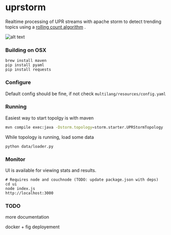 uprstorm
========

Realtime processing of UPR streams with apache storm to detect trending topics using a [rolling count algorithm](http://www.michael-noll.com/blog/2013/01/18/implementing-real-time-trending-topics-in-storm/) .

![alt text](https://s3.amazonaws.com/tmcafeecouchbase/upr-storm+(1).jpg)


### Building on OSX
```
brew install maven
pip install pyaml
pip install requests
```

### Configure
Default config should be fine, if not check ``` multilang/resources/config.yaml ```

### Running
Easiest way to start topolgy is with maven
```bash
mvn compile exec:java -Dstorm.topology=storm.starter.UPRStormTopology
```

While topology is running, load some data
```
python data/loader.py 
```

### Monitor
UI is available for viewing stats and results. 
```
# Requires node and couchnode (TODO: update package.json with deps)
cd ui
node index.js 
http://localhost:3000
```

### TODO
more documentation


docker + fig deployement





